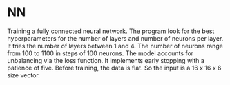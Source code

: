 # NN

Training a fully connected neural network. The program look for the best hyperparameters for the number of layers and number of neurons per layer.
It tries the number of layers between 1 and 4. The number of neurons range from 100 to 1100 in steps of 100 neurons. The model accounts for unbalancing via the loss function. It implements early stopping with a patience of five. Before training, the data is flat. So the input is a 16 x 16 x 6 size vector.




